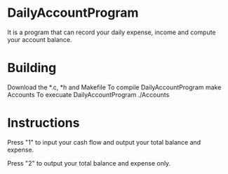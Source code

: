# DailyAccountProgram
It is a program that can record your daily expense, income and compute your account balance.

# Building
Download the *.c, *h and Makefile
To compile DailyAccountProgram
make Accounts
To execuate DailyAccountProgram
./Accounts
# Instructions
Press "1" to input your cash flow and output your total balance and expense.

Press "2" to output your total balance and expense only.



